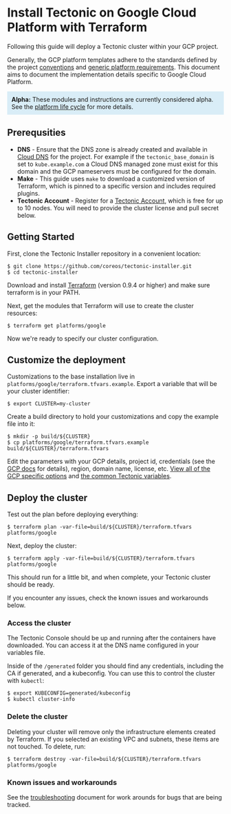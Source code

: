 # Install Tectonic on Google Cloud Platform with Terraform

Following this guide will deploy a Tectonic cluster within your GCP project.

Generally, the GCP platform templates adhere to the standards defined by the project [conventions][conventions] and [generic platform requirements][generic]. This document aims to document the implementation details specific to Google Cloud Platform.

<p style="background:#d9edf7; padding: 10px;" class="text-info"><strong>Alpha:</strong> These modules and instructions are currently considered alpha. See the <a href="../../platform-lifecycle.md">platform life cycle</a> for more details.</p>

## Prerequsities

 - **DNS** - Ensure that the DNS zone is already created and available in [Cloud DNS][dns] for the project. For example if the `tectonic_base_domain` is set to `kube.example.com` a Cloud DNS managed zone must exist for this domain and the GCP nameservers must be configured for the domain.
 - **Make** - This guide uses `make` to download a customized version of Terraform, which is pinned to a specific version and includes required plugins.
 - **Tectonic Account** - Register for a [Tectonic Account][register], which is free for up to 10 nodes. You will need to provide the cluster license and pull secret below.

## Getting Started

First, clone the Tectonic Installer repository in a convenient location:

```
$ git clone https://github.com/coreos/tectonic-installer.git
$ cd tectonic-installer
```

Download and install [Terraform][terraform] (version 0.9.4 or higher) and
make sure terraform is in your PATH.

Next, get the modules that Terraform will use to create the cluster resources:

```
$ terraform get platforms/google
```

Now we're ready to specify our cluster configuration.

## Customize the deployment

Customizations to the base installation live in `platforms/google/terraform.tfvars.example`. Export a variable that will be your cluster identifier:

```
$ export CLUSTER=my-cluster
```

Create a build directory to hold your customizations and copy the example file into it:

```
$ mkdir -p build/${CLUSTER}
$ cp platforms/google/terraform.tfvars.example build/${CLUSTER}/terraform.tfvars
```

Edit the parameters with your GCP details, project id, credentials (see
the [GCP docs][env] for details), region, domain name, license, etc.
[View all of the GCP specific options][gcp-vars] and
[the common Tectonic variables][vars].

## Deploy the cluster

Test out the plan before deploying everything:

```
$ terraform plan -var-file=build/${CLUSTER}/terraform.tfvars platforms/google
```

Next, deploy the cluster:

```
$ terraform apply -var-file=build/${CLUSTER}/terraform.tfvars platforms/google
```

This should run for a little bit, and when complete, your Tectonic cluster should be ready.

If you encounter any issues, check the known issues and workarounds below.

### Access the cluster

The Tectonic Console should be up and running after the containers have downloaded. You can access it at the DNS name configured in your variables file.

Inside of the `/generated` folder you should find any credentials, including the CA if generated, and a kubeconfig. You can use this to control the cluster with `kubectl`:

```
$ export KUBECONFIG=generated/kubeconfig
$ kubectl cluster-info
```

### Delete the cluster

Deleting your cluster will remove only the infrastructure elements created by Terraform. If you selected an existing VPC and subnets, these items are not touched. To delete, run:

```
$ terraform destroy -var-file=build/${CLUSTER}/terraform.tfvars platforms/google
```

### Known issues and workarounds

See the [troubleshooting][troubleshooting] document for work arounds for bugs that are being tracked.

[conventions]: ../../conventions.md
[generic]: ../../generic-platform.md
[dns]: https://cloud.google.com/dns/
[env]: https://cloud.google.com/sdk/docs/authorizing
[register]: https://account.coreos.com/signup/summary/tectonic-2016-12
[account]: https://account.coreos.com
[vars]: ../../variables/config.md
[troubleshooting]: ../../troubleshooting.md
[gcp-vars]: ../../variables/gcp.md
[terraform]: https://www.terraform.io/downloads.html
